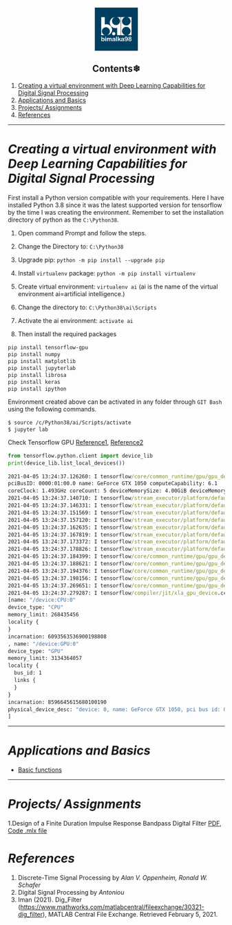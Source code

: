 <p align="center">
<a href="https://bimalka98.github.io/">
<img width="100px" src="https://github.com/bimalka98/bimalka98/blob/master/Logos/b98-logo.png" align="center"/>
</a>

<h2 align="center"> Contents❄ </h2>

1. [Creating a virtual environment with Deep Learning Capabilities for Digital Signal Processing](#creating-a-virtual-environment-with-deep-learning-capabilities-for-digital-signal-processing)
2. [Applications and Basics](#applications-and-basics)
3. [Projects/ Assignments](#projects-assignments)
4. [References](#references)


---


# *Creating a virtual environment with Deep Learning Capabilities for Digital Signal Processing*

First install a Python version compatible with your requirements. Here I have installed Python 3.8 since it was the latest supported version for tensorflow by the time I was creating the environment. Remember to set the installation directory of python as the `C:\Python38`.

1. Open command Prompt and follow the steps.

2. Change the Directory to: `C:\Python38`

3. Upgrade pip: `python -m pip install --upgrade pip`

4. Install `virtualenv` package: `python -m pip install virtualenv`

5. Create virtual environment: `virtualenv ai` (ai is the name of the virtual environment ai=artificial intelligence.)

6. Change the directory to: `C:\Python38\ai\Scripts`

7. Activate the ai environment: `activate ai`

8. Then install the required packages

```shell
pip install tensorflow-gpu
pip install numpy
pip install matplotlib
pip install jupyterlab
pip install librosa
pip install keras
pip install ipython
```


Environment created above can be activated in any folder through `GIT Bash` using the following commands.

```shell
$ source /c/Python38/ai/Scripts/activate
$ jupyter lab
```

Check Tensorflow GPU [Reference1](https://www.tensorflow.org/install/gpu), [Reference2](https://www.codingforentrepreneurs.com/blog/install-tensorflow-gpu-windows-cuda-cudnn/)

```python
from tensorflow.python.client import device_lib
print(device_lib.list_local_devices())
```

```cmd
2021-04-05 13:24:37.126260: I tensorflow/core/common_runtime/gpu/gpu_device.cc:1720] Found device 0 with properties:
pciBusID: 0000:01:00.0 name: GeForce GTX 1050 computeCapability: 6.1
coreClock: 1.493GHz coreCount: 5 deviceMemorySize: 4.00GiB deviceMemoryBandwidth: 104.43GiB/s
2021-04-05 13:24:37.140710: I tensorflow/stream_executor/platform/default/dso_loader.cc:49] Successfully opened dynamic library cudart64_110.dll
2021-04-05 13:24:37.146331: I tensorflow/stream_executor/platform/default/dso_loader.cc:49] Successfully opened dynamic library cublas64_11.dll
2021-04-05 13:24:37.151569: I tensorflow/stream_executor/platform/default/dso_loader.cc:49] Successfully opened dynamic library cublasLt64_11.dll
2021-04-05 13:24:37.157120: I tensorflow/stream_executor/platform/default/dso_loader.cc:49] Successfully opened dynamic library cufft64_10.dll
2021-04-05 13:24:37.162635: I tensorflow/stream_executor/platform/default/dso_loader.cc:49] Successfully opened dynamic library curand64_10.dll
2021-04-05 13:24:37.167819: I tensorflow/stream_executor/platform/default/dso_loader.cc:49] Successfully opened dynamic library cusolver64_10.dll
2021-04-05 13:24:37.173372: I tensorflow/stream_executor/platform/default/dso_loader.cc:49] Successfully opened dynamic library cusparse64_11.dll
2021-04-05 13:24:37.178826: I tensorflow/stream_executor/platform/default/dso_loader.cc:49] Successfully opened dynamic library cudnn64_8.dll
2021-04-05 13:24:37.184399: I tensorflow/core/common_runtime/gpu/gpu_device.cc:1862] Adding visible gpu devices: 0
2021-04-05 13:24:37.188621: I tensorflow/core/common_runtime/gpu/gpu_device.cc:1261] Device interconnect StreamExecutor with strength 1 edge matrix:
2021-04-05 13:24:37.194376: I tensorflow/core/common_runtime/gpu/gpu_device.cc:1267]      0
2021-04-05 13:24:37.198156: I tensorflow/core/common_runtime/gpu/gpu_device.cc:1280] 0:   N
2021-04-05 13:24:37.269651: I tensorflow/core/common_runtime/gpu/gpu_device.cc:1406] Created TensorFlow device (/device:GPU:0 with 2989 MB memory) -> physical GPU (device: 0, name: GeForce GTX 1050, pci bus id: 0000:01:00.0, compute capability: 6.1)
2021-04-05 13:24:37.279287: I tensorflow/compiler/jit/xla_gpu_device.cc:99] Not creating XLA devices, tf_xla_enable_xla_devices not set
[name: "/device:CPU:0"
device_type: "CPU"
memory_limit: 268435456
locality {
}
incarnation: 6093563536900198808
, name: "/device:GPU:0"
device_type: "GPU"
memory_limit: 3134364057
locality {
  bus_id: 1
  links {
  }
}
incarnation: 8596645615680100190
physical_device_desc: "device: 0, name: GeForce GTX 1050, pci bus id: 0000:01:00.0, compute capability: 6.1"
]
```

---

# *Applications and Basics*

* [Basic functions](http://htmlpreview.github.io/?https://github.com/bimalka98/Digital-Signal-Processing/blob/main/PractiseDSP/Basicfunctions.html)

---

# *Projects/ Assignments*

1.Design of a Finite Duration Impulse Response Bandpass Digital Filter [PDF](https://nbviewer.jupyter.org/github/bimalka98/Digital-Signal-Processing/blob/main/FIR%20Filter%20Design-Project%20Friday%2C%205%20March%202021/LaTeX%20Report/180631J-Project-EN2570.pdf), [Code .mlx file](https://github.com/bimalka98/Digital-Signal-Processing/blob/main/FIR%20Filter%20Design-Project%20Friday%2C%205%20March%202021/LaTeX%20Report/code/bandpass180631J.mlx)

# *References*
1. Discrete-Time Signal Processing by *Alan V. Oppenheim, Ronald W. Schafer*
2. Digital Signal Processing by *Antoniou*
3. Iman (2021). Dig_Filter (https://www.mathworks.com/matlabcentral/fileexchange/30321-dig_filter), MATLAB Central File Exchange. Retrieved February 5, 2021.
